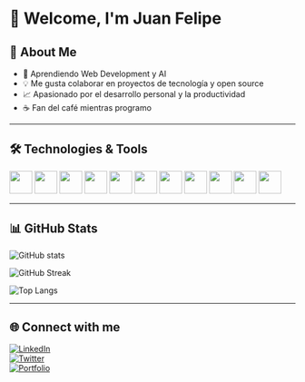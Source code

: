 # 👋 Welcome, I'm Juan Felipe  

## 🚀 About Me
- 🌱 Aprendiendo Web Development y AI  
- 💡 Me gusta colaborar en proyectos de tecnología y open source  
- 📈 Apasionado por el desarrollo personal y la productividad  
- ☕ Fan del café mientras programo  

---

## 🛠️ Technologies & Tools
<p align="left">
  <img src="https://cdn.jsdelivr.net/gh/devicons/devicon/icons/html5/html5-original.svg" width="40"/>
  <img src="https://cdn.jsdelivr.net/gh/devicons/devicon/icons/css3/css3-original.svg" width="40"/>
  <img src="https://cdn.jsdelivr.net/gh/devicons/devicon/icons/javascript/javascript-original.svg" width="40"/>
  <img src="https://cdn.jsdelivr.net/gh/devicons/devicon/icons/typescript/typescript-original.svg" width="40"/>
  <img src="https://cdn.jsdelivr.net/gh/devicons/devicon/icons/vuejs/vuejs-original.svg" width="40"/>
  <img src="https://cdn.jsdelivr.net/gh/devicons/devicon/icons/react/react-original.svg" width="40"/>
  <img src="https://cdn.jsdelivr.net/gh/devicons/devicon/icons/nodejs/nodejs-original.svg" width="40"/>
  <img src="https://cdn.jsdelivr.net/gh/devicons/devicon/icons/python/python-original.svg" width="40"/>
  <img src="https://cdn.jsdelivr.net/gh/devicons/devicon/icons/docker/docker-original.svg" width="40"/>
  <img src="https://cdn.jsdelivr.net/gh/devicons/devicon/icons/amazonwebservices/amazonwebservices-original.svg" width="40"/>
  <img src="https://cdn.jsdelivr.net/gh/devicons/devicon/icons/git/git-original.svg" width="40"/>
</p>

---

## 📊 GitHub Stats
![GitHub stats](https://github-readme-stats.vercel.app/api?username=juanfelipe162532&show_icons=true&theme=radical)  

![GitHub Streak](https://github-readme-streak-stats.herokuapp.com/?user=juanfelipe162532&theme=radical)  

![Top Langs](https://github-readme-stats.vercel.app/api/top-langs/?username=juanfelipe1762532&layout=compact&theme=radical)

---

## 🌐 Connect with me
[![LinkedIn](https://img.shields.io/badge/LinkedIn-blue?logo=linkedin&logoColor=white)](https://linkedin.com/in/juanfelipe)  
[![Twitter](https://img.shields.io/badge/Twitter-black?logo=twitter&logoColor=white)](https://twitter.com/juanfelipe)  
[![Portfolio](https://img.shields.io/badge/Portfolio-000?style=flat&logo=vercel&logoColor=white)](https://juanfelipe.dev)
